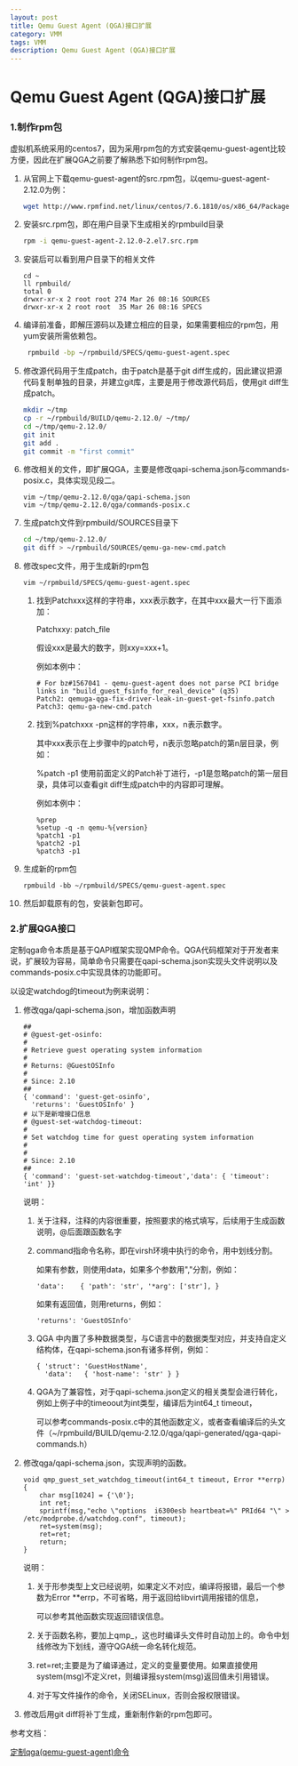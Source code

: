```yaml
---
layout: post
title: Qemu Guest Agent (QGA)接口扩展
category: VMM
tags: VMM
description: Qemu Guest Agent (QGA)接口扩展
---
```

#  Qemu Guest Agent (QGA)接口扩展

### 1.**制作rpm包**

虚拟机系统采用的centos7，因为采用rpm包的方式安装qemu-guest-agent比较方便，因此在扩展QGA之前要了解熟悉下如何制作rpm包。

1. 从官网上下载qemu-guest-agent的src.rpm包，以qemu-guest-agent-2.12.0为例：

   ```sh
   wget http://www.rpmfind.net/linux/centos/7.6.1810/os/x86_64/Packages/qemu-guest-agent-2.12.0-2.el7.x86_64.rpm
   ```

2. 安装src.rpm包，即在用户目录下生成相关的rpmbuild目录

   ```sh
   rpm -i qemu-guest-agent-2.12.0-2.el7.src.rpm
   ```

3. 安装后可以看到用户目录下的相关文件

   ```
   cd ~
   ll rpmbuild/
   total 0
   drwxr-xr-x 2 root root 274 Mar 26 08:16 SOURCES
   drwxr-xr-x 2 root root  35 Mar 26 08:16 SPECS
   ```


4. 编译前准备，即解压源码以及建立相应的目录，如果需要相应的rpm包，用yum安装所需依赖包。

   ```sh
    rpmbuild -bp ~/rpmbuild/SPECS/qemu-guest-agent.spec
   ```

5. 修改源代码用于生成patch，由于patch是基于git diff生成的，因此建议把源代码复制单独的目录，并建立git库，主要是用于修改源代码后，使用git diff生成patch。

   ```sh
   mkdir ~/tmp
   cp -r ~/rpmbuild/BUILD/qemu-2.12.0/ ~/tmp/
   cd ~/tmp/qemu-2.12.0/
   git init
   git add .
   git commit -m "first commit"
   ```

6. 修改相关的文件，即扩展QGA，主要是修改qapi-schema.json与commands-posix.c，具体实现见段二。

   ```
   vim ~/tmp/qemu-2.12.0/qga/qapi-schema.json
   vim ~/tmp/qemu-2.12.0/qga/commands-posix.c
   ```

7. 生成patch文件到rpmbuild/SOURCES目录下

   ```sh
   cd ~/tmp/qemu-2.12.0/
   git diff > ~/rpmbuild/SOURCES/qemu-ga-new-cmd.patch
   ```

8. 修改spec文件，用于生成新的rpm包

   ```
   vim ~/rpmbuild/SPECS/qemu-guest-agent.spec
   ```

   1. 找到Patchxxx这样的字符串，xxx表示数字，在其中xxx最大一行下面添加：

      Patchxxy: patch_file

      假设xxx是最大的数字，则xxy=xxx+1。

      例如本例中：

      ```
      # For bz#1567041 - qemu-guest-agent does not parse PCI bridge links in "build_guest_fsinfo_for_real_device" (q35)
      Patch2: qemuga-qga-fix-driver-leak-in-guest-get-fsinfo.patch
      Patch3: qemu-ga-new-cmd.patch
      ```

   2. 找到%patchxxx -pn这样的字符串，xxx，n表示数字。

      其中xxx表示在上步骤中的patch号，n表示忽略patch的第n层目录，例如：

      %patch -p1 使用前面定义的Patch补丁进行，-p1是忽略patch的第一层目录，具体可以查看git diff生成patch中的内容即可理解。

      例如本例中：

      ```
      %prep
      %setup -q -n qemu-%{version}
      %patch1 -p1
      %patch2 -p1
      %patch3 -p1
      ```



9. 生成新的rpm包

   ```
   rpmbuild -bb ~/rpmbuild/SPECS/qemu-guest-agent.spec
   ```

10. 然后卸载原有的包，安装新包即可。




### 2.**扩展QGA接口**

定制qga命令本质是基于QAPI框架实现QMP命令。QGA代码框架对于开发者来说，扩展较为容易，简单命令只需要在qapi-schema.json实现头文件说明以及commands-posix.c中实现具体的功能即可。

以设定watchdog的timeout为例来说明：

1. 修改qga/qapi-schema.json，增加函数声明

   ```
   ##
   # @guest-get-osinfo:
   #
   # Retrieve guest operating system information
   #
   # Returns: @GuestOSInfo
   #
   # Since: 2.10
   ##
   { 'command': 'guest-get-osinfo',
     'returns': 'GuestOSInfo' }
   # 以下是新增接口信息
   # @guest-set-watchdog-timeout:
   #
   # Set watchdog time for guest operating system information
   #
   #
   # Since: 2.10
   ##
   { 'command': 'guest-set-watchdog-timeout','data': { 'timeout': 'int' }}
   ```
   说明：

   1. 关于注释，注释的内容很重要，按照要求的格式填写，后续用于生成函数说明，@后面跟函数名字

   2. command指命令名称，即在virsh环境中执行的命令，用中划线分割。

      如果有参数，则使用data，如果多个参数用","分割，例如：

      ```
      'data':    { 'path': 'str', '*arg': ['str'], }
      ```

      如果有返回值，则用returns，例如：

      ```
      'returns': 'GuestOSInfo'
      ```

   3. QGA 中内置了多种数据类型，与C语言中的数据类型对应，并支持自定义结构体，在qapi-schema.json有诸多样例，例如：

      ```
      { 'struct': 'GuestHostName',
        'data':   { 'host-name': 'str' } }
      ```

   4. QGA为了兼容性，对于qapi-schema.json定义的相关类型会进行转化，例如上例子中的timeoout为int类型，编译后为int64_t timeout，

      可以参考commands-posix.c中的其他函数定义，或者查看编译后的头文件（~/rpmbuild/BUILD/qemu-2.12.0/qga/qapi-generated/qga-qapi-commands.h）

2. 修改qga/qapi-schema.json，实现声明的函数。

   ```
   void qmp_guest_set_watchdog_timeout(int64_t timeout, Error **errp)
   {
       char msg[1024] = {'\0'};
       int ret;
       sprintf(msg,"echo \"options  i6300esb heartbeat=%" PRId64 "\" > /etc/modprobe.d/watchdog.conf", timeout);
       ret=system(msg);
       ret=ret;
       return;
   }
   ```
   说明：

   1. 关于形参类型上文已经说明，如果定义不对应，编译将报错，最后一个参数为Error **errp，不可省略，用于返回给libvirt调用报错的信息，

      可以参考其他函数实现返回错误信息。

   2. 关于函数名称，要加上qmp_，这也时编译头文件时自动加上的。命令中划线修改为下划线，遵守QGA统一命名转化规范。

   3. ret=ret;主要是为了编译通过，定义的变量要使用。如果直接使用system(msg)不定义ret，则编译报system(msg)返回值未引用错误。

   4. 对于写文件操作的命令，关闭SELinux，否则会报权限错误。

3. 修改后用git diff将补丁生成，重新制作新的rpm包即可。



参考文档：

[定制qga(qemu-guest-agent)命令](https://blog.csdn.net/dwdwdw2/article/details/79313684)